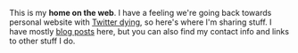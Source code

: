---
---

This is my **home on the web**. I have a feeling we're going back towards personal
website with [Twitter dying][best-of-dying-twitter], so here's where I'm sharing
stuff. I have mostly [blog posts](/blog) here, but you can also find my contact
info and links to other stuff I do.


[best-of-dying-twitter]: https://twitter.com/bestofdyingtwit
